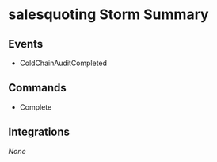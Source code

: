# salesquoting Storm Summary

## Events
- ColdChainAuditCompleted

## Commands
- Complete

## Integrations
_None_
